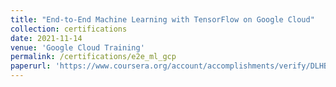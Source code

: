 ```yaml
---
title: "End-to-End Machine Learning with TensorFlow on Google Cloud"
collection: certifications
date: 2021-11-14	
venue: 'Google Cloud Training'
permalink: /certifications/e2e_ml_gcp
paperurl: 'https://www.coursera.org/account/accomplishments/verify/DLHBZAXW55UD'
---
```

